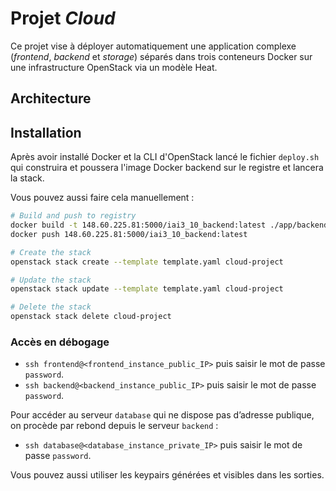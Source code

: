 # Projet <i>Cloud</i>

Ce projet vise à déployer automatiquement une application complexe (<i>frontend</i>, <i>backend</i> et <i>storage</i>) séparés dans trois conteneurs Docker sur une infrastructure OpenStack via un modèle Heat.

## Architecture

## Installation

Après avoir installé Docker et la CLI d'OpenStack lancé le fichier `deploy.sh` qui construira et poussera l'image Docker backend sur le registre et lancera la stack.

Vous pouvez aussi faire cela manuellement :

```bash
# Build and push to registry
docker build -t 148.60.225.81:5000/iai3_10_backend:latest ./app/backend
docker push 148.60.225.81:5000/iai3_10_backend:latest

# Create the stack
openstack stack create --template template.yaml cloud-project

# Update the stack
openstack stack update --template template.yaml cloud-project

# Delete the stack
openstack stack delete cloud-project
```

### Accès en débogage

* `ssh frontend@<frontend_instance_public_IP>` puis saisir le mot de passe `password`.
* `ssh backend@<backend_instance_public_IP>` puis saisir le mot de passe `password`.

Pour accéder au serveur `database` qui ne dispose pas d’adresse publique, on procède par rebond depuis le serveur `backend` :

* `ssh database@<database_instance_private_IP>` puis saisir le mot de passe `password`.

Vous pouvez aussi utiliser les keypairs générées et visibles dans les sorties.